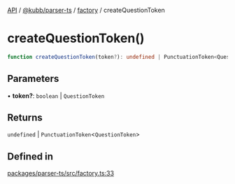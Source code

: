 [API](../../../../../packages.md) / [@kubb/parser-ts](../../../index.md) / [factory](../index.md) / createQuestionToken

# createQuestionToken()

```ts
function createQuestionToken(token?): undefined | PunctuationToken<QuestionToken>
```

## Parameters

• **token?**: `boolean` \| `QuestionToken`

## Returns

`undefined` \| `PunctuationToken`\<`QuestionToken`\>

## Defined in

[packages/parser-ts/src/factory.ts:33](https://github.com/kubb-project/kubb/blob/7f30045af96d8c89b6cda0a30f7535f095a0cb45/packages/parser-ts/src/factory.ts#L33)
